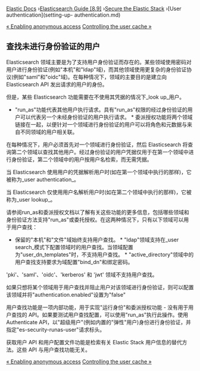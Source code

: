 

[Elastic Docs](/guide/) ›[Elasticsearch Guide [8.9]](index.md) ›[Secure the
Elastic Stack](secure-cluster.md) ›[User authentication](setting-up-
authentication.md)

[« Enabling anonymous access](anonymous-access.md) [Controlling the user
cache »](controlling-user-cache.md)

## 查找未进行身份验证的用户

Elasticsearch 领域主要是为了支持用户身份验证而存在的。某些领域使用密码对用户进行身份验证(例如"本机"和"ldap"域)，而其他领域使用更复杂的身份验证协议(例如"saml"和"oidc"域)。在每种情况下，领域的主要目的是建立向 Elasticsearch API 发出请求的用户的身份。

但是，某些 Elasticsearch 功能需要在不使用其凭据的情况下_look up_用户。

* "run_as"功能代表其他用户执行请求。具有"run_as"权限的经过身份验证的用户可以代表另一个未经身份验证的用户执行请求。  * 委派授权功能将两个领域链接在一起，以便针对一个领域进行身份验证的用户可以将角色和元数据与来自不同领域的用户相关联。

在每种情况下，用户必须首先对一个领域进行身份验证，然后 Elasticsearch 将查询第二个领域以查找其他用户。经过身份验证的用户凭据仅用于在第一个领域中进行身份验证，第二个领域中的用户按用户名检索，而无需凭据。

当 Elasticsearch 使用用户的凭据解析用户时(如在第一个领域中执行的那样)，它被称为_user authentication_。

当 Elasticsearch 仅使用用户名解析用户时(如在第二个领域中执行的那样)，它被称为_user lookup_。

请参阅run_as和委派授权文档以了解有关这些功能的更多信息，包括哪些领域和身份验证方法支持"run_as"或委托授权。在这两种情况下，只有以下领域可以用于用户查找：

* 保留的"本机"和"文件"域始终支持用户查找。  * "ldap"领域支持在_user search_模式下配置领域时的用户查找。当领域配置为"user_dn_templates"时，不支持用户查找。  * "active_directory"领域中的用户查找支持要求为域配置"bind_dn"和绑定密码。

'pki'、'saml'、'oidc'、'kerberos' 和 'jwt' 领域不支持用户查找。

如果只想将某个领域用于用户查找并阻止用户对该领域进行身份验证，则可以配置该领域并将"authentication.enabled"设置为"false"

用户查找功能是一项内部功能，用于实现"运行身份"和委派授权功能 - 没有用于用户查找的 API。如果要测试用户查找配置，可以使用"run_as"执行此操作。使用 Authenticate API，以"超级用户"(例如内置的"弹性"用户)身份进行身份验证，并指定"es-security-runas-user"请求标头。

获取用户 API 和用户配置文件功能是检索有关 Elastic Stack 用户信息的替代方法。这些 API 与用户查找功能无关。

[« Enabling anonymous access](anonymous-access.md) [Controlling the user
cache »](controlling-user-cache.md)
